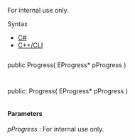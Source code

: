 For internal use only.

Syntax

* [C#](#i-syntax-CS)
* [C++/CLI](#i-syntax-CPP2005)

```
```
public Progress( 
   EProgress* pProgress
)
```
```

```
```
public:
Progress( 
   EProgress* pProgress
)
```
```

#### Parameters

*pProgress*
:   For internal use only.

